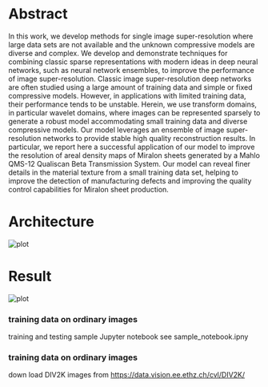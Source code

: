 # Abstract

In this work, we develop methods for single image super-resolution where large data sets are not available and the unknown compressive models are diverse and complex. We develop and demonstrate techniques for combining classic sparse representations with modern ideas in deep neural networks, such as neural network ensembles, to improve the performance of image super-resolution. Classic image super-resolution deep networks are often studied using a large amount of training data and simple or fixed compressive models. However, in applications with limited training data, their performance tends to be unstable. Herein, we use transform domains, in particular wavelet domains, where images can be represented sparsely to generate a robust model accommodating small training data and diverse compressive models. Our model leverages an ensemble of image super-resolution networks to provide stable high quality reconstruction results. In particular, we report here a successful application of our model to improve the resolution of areal density maps of Miralon sheets generated by a Mahlo QMS-12 Qualiscan Beta Transmission System. Our model can reveal finer details in the material texture from a small training data set, helping to improve the detection of manufacturing defects and improving the quality control capabilities for Miralon sheet production.  

# Architecture
![plot](https://github.com/innanliu426/EnsemNet/frame.png?raw=true)

# Result
![plot](https://github.com/innanliu426/EnsemNet/miralon_result.png?raw=true)

### training data on ordinary images
training and testing sample Jupyter notebook see sample_notebook.ipny
### training data on ordinary images
down load DIV2K images from https://data.vision.ee.ethz.ch/cvl/DIV2K/
